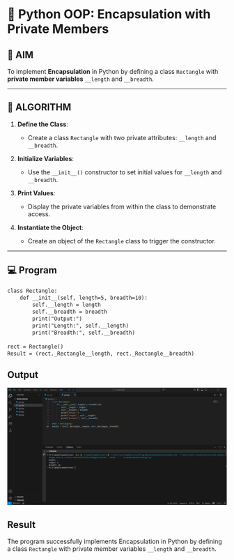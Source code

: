 # 🐍 Python OOP: Encapsulation with Private Members

## 🎯 AIM

To implement **Encapsulation** in Python by defining a class `Rectangle` with **private member variables** `__length` and `__breadth`.

---

## 🧠 ALGORITHM

1. **Define the Class**:
   - Create a class `Rectangle` with two private attributes: `__length` and `__breadth`.

2. **Initialize Variables**:
   - Use the `__init__()` constructor to set initial values for `__length` and `__breadth`.

3. **Print Values**:
   - Display the private variables from within the class to demonstrate access.

4. **Instantiate the Object**:
   - Create an object of the `Rectangle` class to trigger the constructor.

---

## 💻 Program
```
class Rectangle:
    def __init__(self, length=5, breadth=10):
        self.__length = length
        self.__breadth = breadth
        print("Output:")
        print("Length:", self.__length)
        print("Breadth:", self.__breadth)

rect = Rectangle()
Result = (rect._Rectangle__length, rect._Rectangle__breadth)

```
## Output
![alt text](<Screenshot 2025-10-19 164239.png>)
## Result
The program successfully implements Encapsulation in Python by defining a class `Rectangle` with private member variables `__length` and `__breadth`.